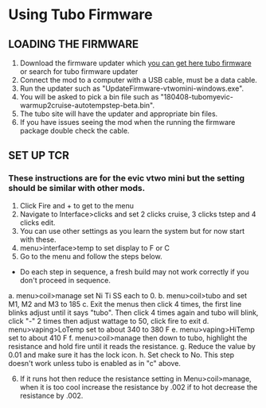 # Using Tubo Firmware

## LOADING THE FIRMWARE
1. Download the firmware updater which [you can get here tubo firmware](http://tubo.lamart.ch/) or search for tubo firmware updater 
2. Connect the mod to a computer with a USB cable, must be a data cable. 
3. Run the updater such as "UpdateFirmware-vtwomini-windows.exe". 
4. You will be asked to pick a bin file such as "180408-tubomyevic-warmup2cruise-autotempstep-beta.bin". 
5. The tubo site will have the updater and appropriate bin files. 
6. If you have issues seeing the mod when the running the firmware package double check the cable.

## SET UP TCR
### These instructions are for the evic vtwo mini but the setting should be similar with other mods.
 
1. Click Fire and + to get to the menu
2. Navigate to Interface>clicks and set 2 clicks cruise, 3 clicks tstep and 4 clicks edit. 
3. You can use other settings as you learn the system but for now start with these.
4. menu>interface>temp to set display to F or C
5. Go to the menu and follow the steps below. 
  
  - Do each step in sequence, a fresh build may not work correctly if you don't proceed in sequence.
  
a. menu>coil>manage set Ni Ti SS each to 0.
b. menu>coil>tubo and set M1, M2 and M3 to 185
c. Exit the menus then click 4 times, the first line blinks adjust until it says "tubo". Then click 4 times again and tubo will blink, click "-" 2 times then adjust wattage to 50, click fire to exit
d. menu>vaping>LoTemp set to about 340 to 380 F
e. menu>vaping>HiTemp set to about 410 F
f. menu>coil>manage then down to tubo, highlight the resistance and hold fire until it reads the resistance. 
g. Reduce the value by 0.01 and make sure it has the lock icon. 
h. Set check to No. This step doesn't work unless tubo is enabled as in "c" above.

6. If it runs hot then reduce the resistance setting in Menu>coil>manage, when it is too cool increase the resistance by .002 if to hot decrease the resistance by .002.
